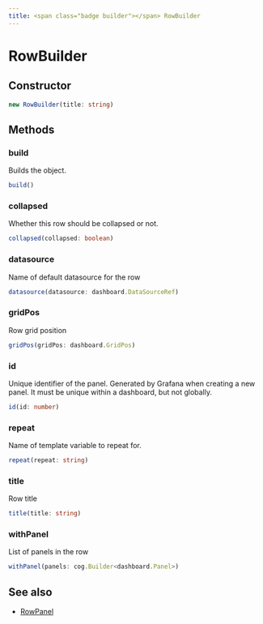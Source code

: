 ```yaml
---
title: <span class="badge builder"></span> RowBuilder
---
```

# <span class="badge builder"></span> RowBuilder

## Constructor

```typescript
new RowBuilder(title: string)
```
## Methods

### <span class="badge object-method"></span> build

Builds the object.

```typescript
build()
```

### <span class="badge object-method"></span> collapsed

Whether this row should be collapsed or not.

```typescript
collapsed(collapsed: boolean)
```

### <span class="badge object-method"></span> datasource

Name of default datasource for the row

```typescript
datasource(datasource: dashboard.DataSourceRef)
```

### <span class="badge object-method"></span> gridPos

Row grid position

```typescript
gridPos(gridPos: dashboard.GridPos)
```

### <span class="badge object-method"></span> id

Unique identifier of the panel. Generated by Grafana when creating a new panel. It must be unique within a dashboard, but not globally.

```typescript
id(id: number)
```

### <span class="badge object-method"></span> repeat

Name of template variable to repeat for.

```typescript
repeat(repeat: string)
```

### <span class="badge object-method"></span> title

Row title

```typescript
title(title: string)
```

### <span class="badge object-method"></span> withPanel

List of panels in the row

```typescript
withPanel(panels: cog.Builder<dashboard.Panel>)
```

## See also

 * <span class="badge object-type-interface"></span> [RowPanel](./object-RowPanel.md)
